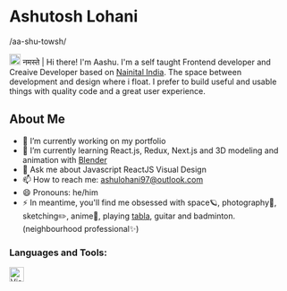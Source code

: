 
# Ashutosh Lohani 
/aa-shu-towsh/

<img src="https://media.giphy.com/media/hvRJCLFzcasrR4ia7z/giphy.gif" width="20px"> नमस्ते | Hi there! I'm Aashu. I'm a self taught Frontend developer and Creaive Developer based on [Nainital India](https://www.google.com/search?q=nainital&sxsrf=ALiCzsZbA5imlaxq1odPnOGj6P7fMADoug%3A1654019878275&source=hp&ei=JleWYujnDuf04-EPyrS_mAk&iflsig=AJiK0e8AAAAAYpZlNteAUU4R-d8-xzd8i0nVHZmfP4Qo&gs_ssp=eJzj4tTP1TcwtEjOtjRg9OLIS8zMyyxJzAEAPqQGUg&oq=nani&gs_lcp=Cgdnd3Mtd2l6EAMYADIKCC4QsQMQgwEQCjIECC4QQzIKCAAQsQMQgwEQCjIKCAAQsQMQgwEQCjIICC4QgAQQ1AIyBAgAEEMyDQguELEDEMcBEKMCEAoyCggAELEDEIMBEAoyDQgAELEDEIMBEMkDEAoyBQgAEIAEOgcIIxDqAhAnOgcILhDqAhAnOgQILhAnOgQIIxAnOgUILhCRAjoRCC4QgAQQsQMQgwEQxwEQ0QM6CwgAEIAEELEDEIMBOgcILhDUAhBDOgoIABCABBCHAhAUOgUILhCABFCiC1jAJGD_MGgBcAB4AIAB4QGIAYYGkgEFMC4zLjGYAQCgAQGwAQo&sclient=gws-wiz). The space between development and design where i float. I prefer to build useful and usable things with quality code and a great user experience.

## About Me
- 🔭 I’m currently working on my portfolio 
- 🌱 I’m currently learning React.js, Redux, Next.js and 3D modeling and animation with [Blender](https://www.blender.org/)
- 💬 Ask me about Javascript ReactJS Visual Design
- 📫 How to reach me: ashulohani97@outlook.com 
- 😄 Pronouns: he/him
- ⚡ In meantime, you'll find me obsessed with space🪐, photography📸, sketching✏️, anime🍥, playing [tabla](https://en.wikipedia.org/wiki/Tabla), guitar and badminton. (neighbourhood professional✨)


### Languages and Tools:

<img align="left" alt="Visual Studio Code" width="26px" src="https://cdn.jsdelivr.net/gh/devicons/devicon/icons/vscode/vscode-original.svg" style="padding-right:10px;" />

